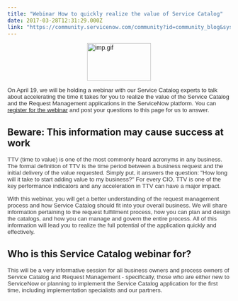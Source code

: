 ```yaml
---
title: "Webinar How to quickly realize the value of Service Catalog"
date: 2017-03-28T12:31:29.000Z
link: "https://community.servicenow.com/community?id=community_blog&sys_id=906caaa1dbd0dbc01dcaf3231f96194b"
---
```

<p><span style="font-family: arial, helvetica, sans-serif;"><img   alt="imp.gif" class="image-1 jive-image" height="85" src="bd35a731dbd41704ed6af3231f961906.iix" style="width: 144px; height: 84.9231px; display: block; margin-left: auto; margin-right: auto;" width="144"/></span></p><p><span style="font-family: arial, helvetica, sans-serif; color: #303030; font-size: 10pt;">On April 19, we will be holding a webinar with our Service Catalog experts to talk about accelerating the time it takes for you to realize the value of the Service Catalog and the Request Management applications in the ServiceNow platform. You can <a title="" _jive_internal="true" href="/community?id=community_article&sys_id=59fca2a5dbd0dbc01dcaf3231f9619f7">register for the webinar</a> and post your questions to this page for us to answer.</span></p><p></p><h2>Beware: This information may cause success at work</h2><p><span style="font-family: arial, helvetica, sans-serif; color: #3d3d3d; font-size: 10pt;">TTV (time to value) is one of the most commonly heard acronyms in any business. The formal definition of TTV is the time period between a business request and the initial delivery of the value requested. Simply put, it answers the question: "How long will it take to start adding value to my business?" For every CIO, TTV is one of the key performance indicators and any acceleration in TTV can have a major impact.</span></p><p></p><p><span style="font-family: arial, helvetica, sans-serif; color: #3d3d3d; font-size: 10pt;">With this webinar, you will get a better understanding of the request management process and how Service Catalog should fit into your overall business. We will share information pertaining to the request fulfillment process, how you can plan and design the catalogs, and how you can manage and govern the entire process. All of this information will lead you to realize the full potential of the application quickly and effectively.</span></p><p></p><h2>Who is this Service Catalog webinar for?</h2><p><span style="font-family: arial, helvetica, sans-serif; color: #3d3d3d; font-size: 10pt;">This will be a very informative session for all business owners and process owners of Service Catalog and Request Management - specifically, those who are either new to ServiceNow or planning to implement the Service Catalog application for the first time, including implementation specialists and our partners.</span></p>